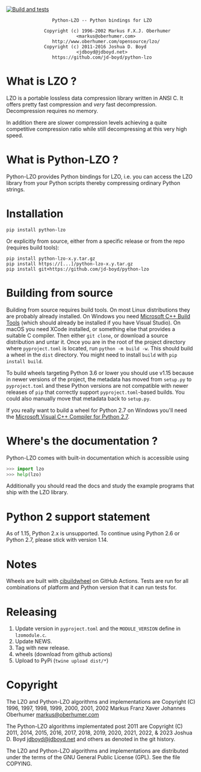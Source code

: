 [![Build and tests](https://github.com/jd-boyd/python-lzo/actions/workflows/wheels.yml/badge.svg)](https://github.com/jd-boyd/python-lzo/actions/workflows/wheels.yml)

```
                 Python-LZO -- Python bindings for LZO

              Copyright (c) 1996-2002 Markus F.X.J. Oberhumer
                          <markus@oberhumer.com>
                 http://www.oberhumer.com/opensource/lzo/
              Copyright (c) 2011-2016 Joshua D. Boyd
                          <jdboyd@jdboyd.net>
                 https://github.com/jd-boyd/python-lzo
```

# What is LZO ?


LZO is a portable lossless data compression library written in ANSI C.
It offers pretty fast compression and *very* fast decompression.
Decompression requires no memory.

In addition there are slower compression levels achieving a quite
competitive compression ratio while still decompressing at
this very high speed.


# What is Python-LZO ?

Python-LZO provides Python bindings for LZO, i.e. you can access
the LZO library from your Python scripts thereby compressing ordinary
Python strings.


# Installation

```
pip install python-lzo
```
Or explicitly from source,
either from a specific release or from the repo (requires build tools):
```
pip install python-lzo-x.y.tar.gz
pip install https://[...]/python-lzo-x.y.tar.gz
pip install git+https://github.com/jd-boyd/python-lzo
```

# Building from source

Building from source requires build tools. On most Linux distributions
they are probably already installed. On Windows you need
[Microsoft C++ Build Tools](https://visualstudio.microsoft.com/visual-cpp-build-tools/)
(which should already be installed if you have Visual Studio).
On macOS you need XCode installed, or something else that provides a suitable C
compiler. Then either `git clone`, or download a source distribution and untar it.
Once you are in the root of the project directory where `pyproject.toml` is located,
run `python -m build -w`. This should build a wheel in the `dist` directory.
You might need to install `build` with `pip install build`.

To build wheels targeting Python 3.6 or lower you should use v1.15 because
in newer versions of the project, the metadata has moved from `setup.py` to
`pyproject.toml` and these Python versions are not compatible with newer releases
of `pip` that correctly support `pyproject.toml`-based builds. You could also
manually move that metadata back to `setup.py`.

If you really want to build a wheel for Python 2.7 on Windows you'll need the
[Microsoft Visual C++ Compiler for Python 2.7](https://web.archive.org/web/20210116063838/https://www.microsoft.com/en-us/download/details.aspx?id=44266).

# Where's the documentation ?

Python-LZO comes with built-in documentation which is accessible using
```py
>>> import lzo
>>> help(lzo)
```
Additionally you should read the docs and study the example
programs that ship with the LZO library.

# Python 2 support statement

As of 1.15, Python 2.x is unsupported. To continue using Python 2.6 or
Python 2.7, please stick with version 1.14.

# Notes

Wheels are built with [cibuildwheel](https://cibuildwheel.readthedocs.io/)
on GitHub Actions. Tests are run for all combinations of platform and
Python version that it can run tests for.

# Releasing

1. Update version in `pyproject.toml` and the `MODULE_VERSION` define in
   `lzomodule.c`.
1. Update NEWS.
1. Tag with new release.
1. wheels (download from github actions)
1. Upload to PyPi (`twine upload dist/*`)

# Copyright

The LZO and Python-LZO algorithms and implementations are
Copyright (C) 1996, 1997, 1998, 1999, 2000, 2001, 2002
Markus Franz Xaver Johannes Oberhumer <markus@oberhumer.com>

The Python-LZO algorithms implementated post 2011 are
Copyright (C) 2011, 2014, 2015, 2016, 2017, 2018, 2019, 2020, 2021,
2022, & 2023
Joshua D. Boyd <jdboyd@jdboyd.net> and others as denoted in the git
history.


The LZO and Python-LZO algorithms and implementations are distributed under
the terms of the GNU General Public License (GPL).  See the file COPYING.
